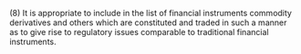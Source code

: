 (8) It is appropriate to include in the list of financial instruments commodity derivatives and others which are constituted and traded in such a manner as to give rise to regulatory issues comparable to traditional financial instruments.